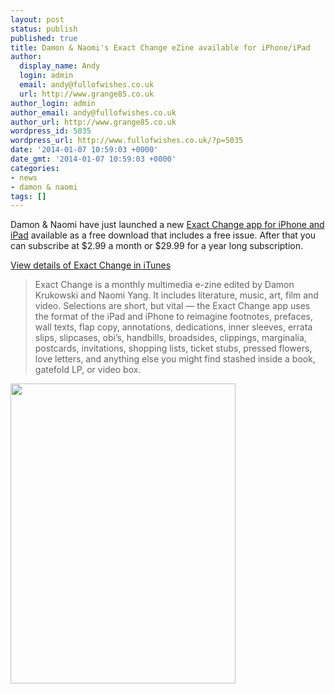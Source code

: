 ```yaml
---
layout: post
status: publish
published: true
title: Damon & Naomi's Exact Change eZine available for iPhone/iPad
author:
  display_name: Andy
  login: admin
  email: andy@fullofwishes.co.uk
  url: http://www.grange85.co.uk
author_login: admin
author_email: andy@fullofwishes.co.uk
author_url: http://www.grange85.co.uk
wordpress_id: 5035
wordpress_url: http://www.fullofwishes.co.uk/?p=5035
date: '2014-01-07 10:59:03 +0000'
date_gmt: '2014-01-07 10:59:03 +0000'
categories:
- news
- damon & naomi
tags: []
---
```

<p>Damon & Naomi have just launched a new <a href="https://itunes.apple.com/us/app/exact-change-e-zine-from-damon/id781858949?mt=8">Exact Change app for iPhone and iPad</a> available as a free download that includes a free issue. After that you can subscribe at $2.99 a month or $29.99 for a year long subscription.</p>
<p><a href="https://itunes.apple.com/us/app/exact-change-e-zine-from-damon/id781858949?mt=8">View details of Exact Change in iTunes</a></p>
<blockquote><p>Exact Change is a monthly multimedia e-zine edited by Damon Krukowski and Naomi Yang. It includes literature, music, art, film and video. Selections are short, but vital — the Exact Change app uses the format of the iPad and iPhone to reimagine footnotes, prefaces, wall texts, flap copy, annotations, dedications, inner sleeves, errata slips, slipcases, obi’s, handbills, broadsides, clippings, marginalia, postcards, invitations, shopping lists, ticket stubs, pressed flowers, love letters, and anything else you might find stashed inside a book, gatefold LP, or video box.</p></blockquote>
<p><img src="http://a3.mzstatic.com/us/r30/Purple/v4/f1/98/e2/f198e2f7-d4ed-6f70-405e-34478d0ccd7f/screen480x480.jpeg" width="360" height="480" class="aligncenter" /></p>
